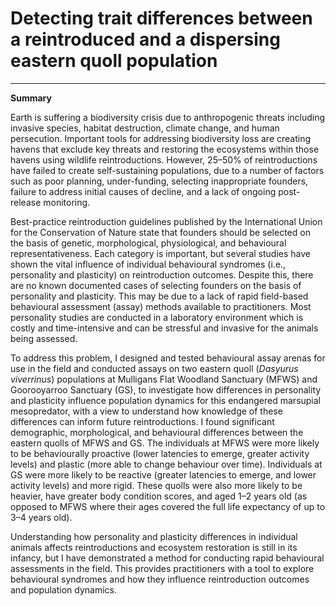 # **Detecting trait differences between a reintroduced and a dispersing eastern quoll population**
---

**Summary**

Earth is suffering a biodiversity crisis due to anthropogenic threats including invasive species, habitat destruction, climate change, and human persecution. Important tools for addressing biodiversity loss are creating havens that exclude key threats and restoring the ecosystems within those havens using wildlife reintroductions. However, 25–50% of reintroductions have failed to create self-sustaining populations, due to a number of factors such as poor planning, under-funding, selecting inappropriate founders, failure to address initial causes of decline, and a lack of ongoing post-release monitoring.

Best-practice reintroduction guidelines published by the International Union for the Conservation of Nature state that founders should be selected on the basis of genetic, morphological, physiological, and behavioural representativeness. Each category is important, but several studies have shown the vital influence of individual behavioural syndromes (i.e., personality and plasticity) on reintroduction outcomes. Despite this, there are no known documented cases of selecting founders on the basis of personality and plasticity. This may be due to a lack of rapid field-based behavioural assessment (assay) methods available to practitioners. Most personality studies are conducted in a laboratory environment which is costly and time-intensive and can be stressful and invasive for the animals being assessed.

To address this problem, I designed and tested behavioural assay arenas for use in the field and conducted assays on two eastern quoll (*Dasyurus viverrinus*) populations at Mulligans Flat Woodland Sanctuary (MFWS) and Goorooyarroo Sanctuary (GS), to investigate how differences in personality and plasticity influence population dynamics for this endangered marsupial mesopredator, with a view to understand how knowledge of these differences can inform future reintroductions. I found significant demographic, morphological, and behavioural differences between the eastern quolls of MFWS and GS. The individuals at MFWS were more likely to be behaviourally proactive (lower latencies to emerge, greater activity levels) and plastic (more able to change behaviour over time). Individuals at GS were more likely to be reactive (greater latencies to emerge, and lower activity levels) and more rigid. These quolls were also more likely to be heavier, have greater body condition scores, and aged 1–2 years old (as opposed to MFWS where their ages covered the full life expectancy of up to 3–4 years old).

Understanding how personality and plasticity differences in individual animals affects reintroductions and ecosystem restoration is still in its infancy, but I have demonstrated a method for conducting rapid behavioural assessments in the field. This provides practitioners with a tool to explore behavioural syndromes and how they influence reintroduction outcomes and population dynamics.
